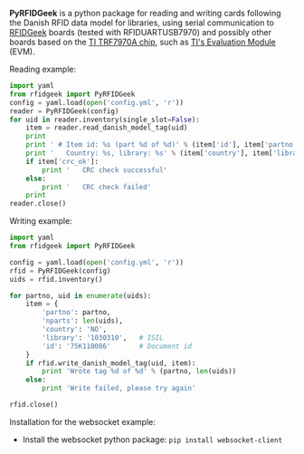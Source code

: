 **PyRFIDGeek** is a python package for reading and writing cards following the Danish RFID data model for libraries,
using serial communication to [RFIDGeek](http://rfidgeek.com/) boards 
(tested with RFIDUARTUSB7970) and possibly other boards based on the [TI TRF7970A chip](http://www.ti.com/product/trf7970A), 
such as [TI's Evaluation Module](http://www.ti.com/tool/trf7970aevm) (EVM). 


Reading example:
```python
import yaml
from rfidgeek import PyRFIDGeek
config = yaml.load(open('config.yml', 'r'))
reader = PyRFIDGeek(config)
for uid in reader.inventory(single_slot=False):
    item = reader.read_danish_model_tag(uid)
    print
    print ' # Item id: %s (part %d of %d)' % (item['id'], item['partno'], item['nparts'])
    print '   Country: %s, library: %s' % (item['country'], item['library'])
    if item['crc_ok']:
        print '   CRC check successful'
    else:
        print '   CRC check failed'
    print
reader.close()
```

Writing example:
```python
import yaml
from rfidgeek import PyRFIDGeek

config = yaml.load(open('config.yml', 'r'))
rfid = PyRFIDGeek(config)
uids = rfid.inventory()

for partno, uid in enumerate(uids):
    item = {
        'partno': partno,
        'nparts': len(uids),
        'country': 'NO',
        'library': '1030310',   # ISIL
        'id': '75K110086'       # Document id
    }
    if rfid.write_danish_model_tag(uid, item):
        print 'Wrote tag %d of %d' % (partno, len(uids))
    else:
        print 'Write failed, please try again'

rfid.close()
```

Installation for the websocket example:
* Install the websocket python package: `pip install websocket-client` 
